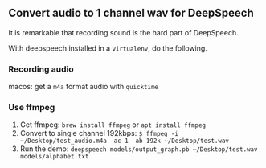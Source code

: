 ## Convert audio to 1 channel wav for DeepSpeech

It is remarkable that recording sound is the hard part of DeepSpeech.

With deepspeech installed in a `virtualenv`, do the following.


### Recording audio

macos: get a `m4a` format audio with `quicktime`


### Use ffmpeg

1. Get ffmpeg: `brew install ffmpeg` or `apt install ffmpeg`
1. Convert to single channel 192kbps: `$ ffmpeg -i ~/Desktop/test_audio.m4a -ac 1 -ab 192k ~/Desktop/test.wav`
1. Run the demo: `deepspeech models/output_graph.pb ~/Desktop/test.wav models/alphabet.txt`
